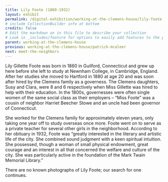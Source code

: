 ```yaml
---
title: Lily Foote (1860-1932)
layout: exhibit
permalink: /digital-exhibition/working-at-the-clemens-house/lily-foote.html
# include CollectionBuilder info at bottom
credits: false
# Edit the markdown on in this file to describe your collection
# Look in _includes/feature for options to easily add features to the page
parent: working-at-the-clemens-house
previous: working-at-the-clemens-house/patrick-mcaleer
next: meet-the-neighbors
---
```



Lily Gillette Foote was born in 1860 in Guilford, Connecticut and grew up here before she left to study at Newnham College, in Cambridge, England. After her studies she moved to Hartford in 1880 at age 20 and was soon after hired by the Clemens family as a governess. The Clemens daughters, Susy and Clara, were 8 and 6 respectively when Miss Gillette was hired to help with their education. In the 1800s, governesses were often single women of the same social class as their employers – “Miss Foote” was a cousin of neighbor Harriet Beecher Stowe and an uncle had been governor of Connecticut. 

She worked for the Clemens family for approximately eleven years, only taking one year off to study overseas once more. Foote went on to serve as a private teacher for several other girls in the neighborhood. According to her obituary in 1932, Foote was “greatly interested in the literary and artistic life of the city. She combined sound judgment with a keen spiritual intuition. She possessed, though a woman of small physical endowment, great courage and an interest in all that concerned the welfare and culture of the city. She was particularly active in the foundation of the Mark Twain Memorial Library.”  

There are no known photographs of Lily Foote; our search for one continues.
